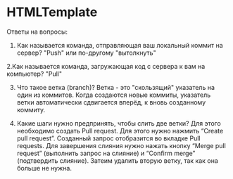 # HTMLTemplate
Ответы на вопросы:
1. Как называется команда, отправляющая ваш локальный коммит на сервер?
"Push" или по-другому "вытолкнуть"

2.Как называется команда, загружающая код с сервера к вам на компьютер?
"Pull"

3. Что такое ветка (branch)?
Ветка - это "скользящий" указатель на один из коммитов. Когда создаются новые коммиты,
указатель ветки автоматически сдвигается вперёд, к вновь созданному коммиту.

4. Какие шаги нужно предпринять, чтобы слить две ветки?
Для этого необходимо создать Pull request. Для этого нужно нажмить “Create pull request”. Созданный запрос
отобразится во вкладке Pull requests. Для завершения слияния нужно нажать кнопку “Merge pull request” (выполнить запрос на слияние) и
“Confirm merge” (подтвердить слияние). Затеим удалить вторую ветку, так как она больше не нужна.
